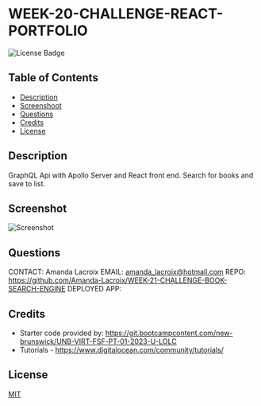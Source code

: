 # WEEK-20-CHALLENGE-REACT-PORTFOLIO

  ![License Badge](https://img.shields.io/badge/License-MIT-yellow.svg)

  ## Table of Contents

  - [Description](#description)
  - [Screenshoot](#screenshot)
  - [Questions](#questions)
  - [Credits](#credits)
  - [License](#license)

    
  ## Description
  GraphQL Api with Apollo Server and React front end. 
  Search for books and save to list.

  ## Screenshot
 
  ![Screenshot](/WEEK-21-CHALLENGE-BOOK-SEARCH-ENGINE/book.jpg)

  ## Questions
  CONTACT: Amanda Lacroix
  EMAIL: amanda_lacroix@hotmail.com
  REPO: https://github.com/Amanda-Lacroix/WEEK-21-CHALLENGE-BOOK-SEARCH-ENGINE
  DEPLOYED APP: 
  ## Credits
 - Starter code provided by: https://git.bootcampcontent.com/new-brunswick/UNB-VIRT-FSF-PT-01-2023-U-LOLC 
 - Tutorials - https://www.digitalocean.com/community/tutorials/
 

  ## License
  [MIT]( https://opensource.org/licenses/MIT)
